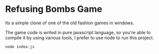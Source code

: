 
# Refusing Bombs Game

Its a simple clone of one of the old fashion games in windows.

The game code is writed in pure javascript language, so you're able to compile it by using various tools, I prefer to use node to run this project.

```
node index.js
```
